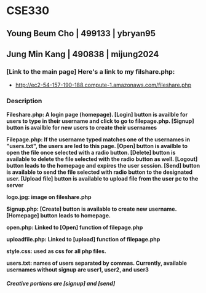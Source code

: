 # CSE330
## Young Beum Cho | 499133 | ybryan95
## Jung Min Kang | 490838 | mijung2024

### [Link to the main page] Here's a link to my filshare.php:
* http://ec2-54-157-190-188.compute-1.amazonaws.com/fileshare.php

### Description 
**Fileshare.php: A login page (homepage). [Login] button is availble for users to type in their username and click to go to filepage.php. [Signup] button is availble for new users to create their usernames**

**Filepage.php: If the username typed matches one of the usernames in "users.txt", the users are led to this page. [Open] button is availble to open the file once selected with a radio button. [Delete] button is available to delete the file selected with the radio button as well. [Logout] button leads to the homepage and expires the user session. [Send] button is available to send the file selected with radio button to the designated user. [Upload file] button is available to upload file from the user pc to the server**

**logo.jpg: image on fileshare.php**
  
**Signup.php: [Create] button is available to create new username. [Homepage] button leads to homepage.**

**open.php: Linked to [Open] function of filepage.php**

**uploadfile.php: Linked to [upload] function of filepage.php**

**style.css: used as css for all php files.**
  
**users.txt: names of users separated by commas. Currently, available usernames without signup are user1, user2, and user3**

##### Creative portions are [signup] and [send] 






















